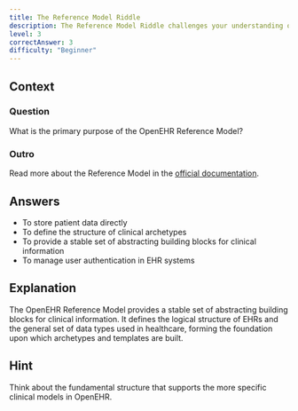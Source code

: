 ```yaml
---
title: The Reference Model Riddle
description: The Reference Model Riddle challenges your understanding of OpenEHR's foundational structure!
level: 3
correctAnswer: 3
difficulty: "Beginner"
---
```


## Context

### Question

What is the primary purpose of the OpenEHR Reference Model?

### Outro

Read more about the Reference Model in the <a href="https://specifications.openehr.org/releases/RM/latest" target="_blank">official documentation</a>.

## Answers

* To store patient data directly
* To define the structure of clinical archetypes
* To provide a stable set of abstracting building blocks for clinical information
* To manage user authentication in EHR systems

## Explanation

The OpenEHR Reference Model provides a stable set of abstracting building blocks for clinical information. It defines the logical structure of EHRs and the general set of data types used in healthcare, forming the foundation upon which archetypes and templates are built.

## Hint

Think about the fundamental structure that supports the more specific clinical models in OpenEHR.
